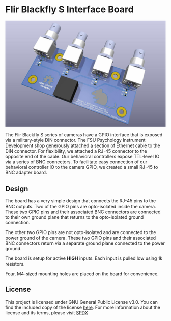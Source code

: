 # Flir Blackfly S Interface Board

![image](image.jpg)

The Flir Blackfly S series of cameras have a GPIO interface that is exposed via a military-style DIN connector. The FSU Psychology Instrument Development shop generously attached a section of Ethernet cable to the DIN connector. For flexibility, we attached a RJ-45 connector to the opposite end of the cable. Our behavioral controllers expose TTL-level IO via a series of BNC connectors. To facilitate easy connection of our behavioral controller IO to the camera GPIO, we created a small RJ-45 to BNC adapter board.

## Design

The board has a very simple design that connects the RJ-45 pins to the BNC outputs. Two of the GPIO pins are opto-isolated inside the camera. These two GPIO pins and their associated BNC connectors are connected to their own ground plane that returns to the opto-isolated ground connection.

The other two GPIO pins are not opto-isolated and are connected to the power ground of the camera. These two GPIO pins and their associated BNC connectors return via a separate ground plane connected to the power ground.

The board is setup for active **HIGH** inputs. Each input is pulled low using 1k resistors.

Four, M4-sized mounting holes are placed on the board for convenience.

## License

This project is licensed under GNU General Public License v3.0. You can find the included copy of the license [here](LICENSE). For more information about the license and its terms, please visit [SPDX](https://spdx.org/licenses/GPL-3.0-or-later.html)
